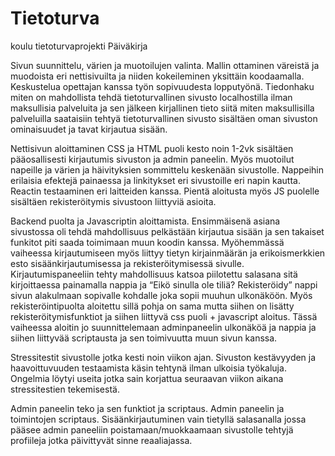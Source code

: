 # Tietoturva
koulu tietoturvaprojekti
Päiväkirja 

 

Sivun suunnittelu, värien ja muotoilujen valinta. Mallin ottaminen väreistä ja muodoista eri nettisivuilta ja niiden kokeileminen yksittäin koodaamalla. Keskustelua opettajan kanssa työn sopivuudesta lopputyönä. Tiedonhaku miten on mahdollista tehdä tietoturvallinen sivusto localhostilla ilman maksullisia palveluita ja sen jälkeen kirjallinen tieto siitä miten maksullisilla palveluilla saataisiin tehtyä tietoturvallinen sivusto sisältäen oman sivuston ominaisuudet ja tavat kirjautua sisään. 

 

Nettisivun aloittaminen CSS ja HTML puoli kesto noin 1-2vk sisältäen pääosallisesti kirjautumis sivuston ja admin paneelin. Myös muotoilut napeille ja värien ja häivityksien sommittelu keskenään sivustolle. Nappeihin erilaisia efektejä painaessa ja linkitykset eri sivustoille eri napin kautta. Reactin testaaminen eri laitteiden kanssa. Pientä aloitusta myös JS puolelle sisältäen rekisteröitymis sivustoon liittyviä asioita. 

 

Backend puolta ja Javascriptin aloittamista. Ensimmäisenä asiana sivustossa oli tehdä mahdollisuus pelkästään kirjautua sisään ja sen takaiset funkitot piti saada toimimaan muun koodin kanssa. Myöhemmässä vaiheessa kirjautumiseen myös liittyy tietyn kirjainmäärän ja erikoismerkkien esto sisäänkirjautumisessa ja rekisteröitymisessä sivulle. Kirjautumispaneeliin tehty mahdollisuus katsoa piilotettu salasana sitä kirjoittaessa painamalla nappia ja “Eikö sinulla ole tiliä? Rekisteröidy” nappi sivun alakulmaan sopivalle kohdalle joka sopii muuhun ulkonäköön. Myös rekisteröintipuolta aloitettu sillä pohja on sama mutta siihen on lisätty rekisteröitymisfunktiot ja siihen liittyvä css puoli + javascript aloitus. Tässä vaiheessa aloitin jo suunnittelemaan adminpaneelin ulkonäköä ja nappia ja siihen liittyvää scriptausta ja sen toimivuutta muun sivun kanssa. 

 

Stressitestit sivustolle jotka kesti noin viikon ajan. Sivuston kestävyyden ja haavoittuvuuden testaamista käsin tehtynä ilman ulkoisia työkaluja. Ongelmia löytyi useita jotka sain korjattua seuraavan viikon aikana stressitestien tekemisestä. 

 

Admin paneelin teko ja sen funktiot ja scriptaus. Admin paneelin ja toimintojen scriptaus. Sisäänkirjautuminen vain tietyllä salasanalla jossa pääsee admin paneeliin poistamaan/muokkaamaan sivustolle tehtyjä profiileja jotka päivittyvät sinne reaaliajassa. 
